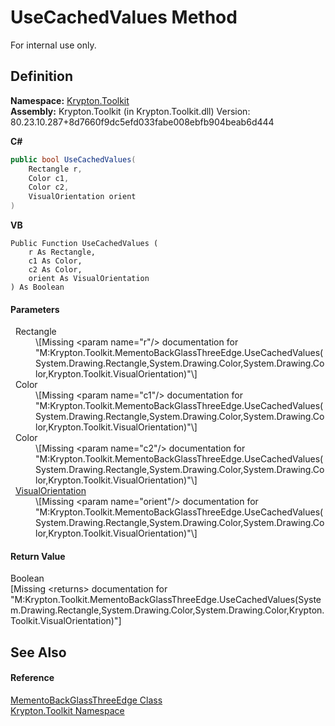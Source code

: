 # UseCachedValues Method


For internal use only.



## Definition
**Namespace:** <a href="79d2eac2-21f4-54ff-7552-b20c33c30600.md">Krypton.Toolkit</a>  
**Assembly:** Krypton.Toolkit (in Krypton.Toolkit.dll) Version: 80.23.10.287+8d7660f9dc5efd033fabe008ebfb904beab6d444

**C#**
``` C#
public bool UseCachedValues(
	Rectangle r,
	Color c1,
	Color c2,
	VisualOrientation orient
)
```
**VB**
``` VB
Public Function UseCachedValues ( 
	r As Rectangle,
	c1 As Color,
	c2 As Color,
	orient As VisualOrientation
) As Boolean
```



#### Parameters
<dl><dt>  Rectangle</dt><dd>\[Missing &lt;param name="r"/&gt; documentation for "M:Krypton.Toolkit.MementoBackGlassThreeEdge.UseCachedValues(System.Drawing.Rectangle,System.Drawing.Color,System.Drawing.Color,Krypton.Toolkit.VisualOrientation)"\]</dd><dt>  Color</dt><dd>\[Missing &lt;param name="c1"/&gt; documentation for "M:Krypton.Toolkit.MementoBackGlassThreeEdge.UseCachedValues(System.Drawing.Rectangle,System.Drawing.Color,System.Drawing.Color,Krypton.Toolkit.VisualOrientation)"\]</dd><dt>  Color</dt><dd>\[Missing &lt;param name="c2"/&gt; documentation for "M:Krypton.Toolkit.MementoBackGlassThreeEdge.UseCachedValues(System.Drawing.Rectangle,System.Drawing.Color,System.Drawing.Color,Krypton.Toolkit.VisualOrientation)"\]</dd><dt>  <a href="d38051f8-c2cc-e81c-0029-02f7ad46f2fa.md">VisualOrientation</a></dt><dd>\[Missing &lt;param name="orient"/&gt; documentation for "M:Krypton.Toolkit.MementoBackGlassThreeEdge.UseCachedValues(System.Drawing.Rectangle,System.Drawing.Color,System.Drawing.Color,Krypton.Toolkit.VisualOrientation)"\]</dd></dl>

#### Return Value
Boolean  
\[Missing &lt;returns&gt; documentation for "M:Krypton.Toolkit.MementoBackGlassThreeEdge.UseCachedValues(System.Drawing.Rectangle,System.Drawing.Color,System.Drawing.Color,Krypton.Toolkit.VisualOrientation)"\]

## See Also


#### Reference
<a href="0304248e-9416-2d2f-3cf6-e951fac0b3ac.md">MementoBackGlassThreeEdge Class</a>  
<a href="79d2eac2-21f4-54ff-7552-b20c33c30600.md">Krypton.Toolkit Namespace</a>  
